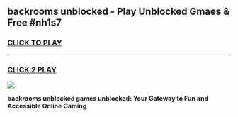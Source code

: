 
## backrooms unblocked - Play Unblocked Gmaes & Free #nh1s7
<h3>
<a href="https://news.freeplayer.one?title=backrooms_unblocked&ref=26F">CLICK TO PLAY</a></h3>
<hr>

<h3>
<a href="https://news.freeplayer.one?title=backrooms_unblocked&ref=26F">CLICK 2 PLAY</a>
  
</h3>

<a href="https://news.freeplayer.one?title=backrooms_unblocked&ref=26F/"><img src="https://clearcache.store/games.png"></a>


**backrooms unblocked games unblocked: Your Gateway to Fun and Accessible Online Gaming**
